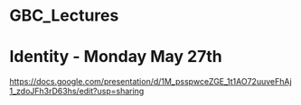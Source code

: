 # GBC_Lectures

# Identity - Monday May 27th
https://docs.google.com/presentation/d/1M_psspwceZGE_1t1AO72uuveFhAj1_zdoJFh3rD63hs/edit?usp=sharing

